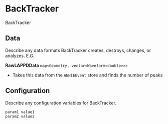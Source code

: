 # BackTracker

BackTracker

## Data

Describe any data formats BackTracker creates, destroys, changes, or analyzes. E.G.

**RawLAPPDData** `map<Geometry, vector<Waveform<double>>>`
* Takes this data from the `ANNIEEvent` store and finds the number of peaks


## Configuration

Describe any configuration variables for BackTracker.

```
param1 value1
param2 value2
```

